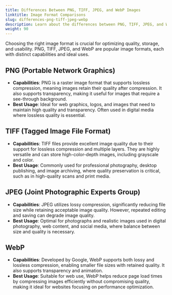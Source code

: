 ```yaml
---
title: Differences Between PNG, TIFF, JPEG, and WebP Images
linktitle: Image Format Comparisons
slug: differences-png-tiff-jpeg-webp
description: Learn about the differences between PNG, TIFF, JPEG, and WebP image formats. Discover their capabilities, including compression types and transparency support, and find out their best uses in web graphics, photography, digital media, and web performance optimization.
weight: 90
---
```


Choosing the right image format is crucial for optimizing quality, storage, and usability. PNG, TIFF, JPEG, and WebP are popular image formats, each with distinct capabilities and ideal uses.

## PNG (Portable Network Graphics)

- **Capabilities**: PNG is a raster image format that supports lossless compression, meaning images retain their quality after compression. It also supports transparency, making it useful for images that require a see-through background.
- **Best Usage**: Ideal for web graphics, logos, and images that need to maintain high quality and transparency. Often used in digital media where lossless quality is essential.

## TIFF (Tagged Image File Format)

- **Capabilities**: TIFF files provide excellent image quality due to their support for lossless compression and multiple layers. They are highly versatile and can store high-color-depth images, including grayscale and color.
- **Best Usage**: Commonly used for professional photography, desktop publishing, and image archiving, where quality preservation is critical, such as in high-quality scans and print media.

## JPEG (Joint Photographic Experts Group)

- **Capabilities**: JPEG utilizes lossy compression, significantly reducing file size while retaining acceptable image quality. However, repeated editing and saving can degrade image quality.
- **Best Usage**: Optimal for photographs and realistic images used in digital photography, web content, and social media, where balance between size and quality is necessary.

## WebP

- **Capabilities**: Developed by Google, WebP supports both lossy and lossless compression, enabling smaller file sizes with retained quality. It also supports transparency and animation.
- **Best Usage**: Suitable for web use, WebP helps reduce page load times by compressing images efficiently without compromising quality, making it ideal for websites focusing on performance optimization.
